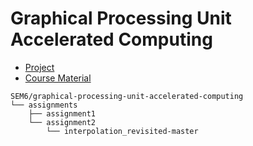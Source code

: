 # Graphical Processing Unit Accelerated Computing

- [Project](https://github.com/Qazalbash/cudaBIH)
- [Course Material](https://github.com/Qazalbash/CUDA_Spring2023)

```
SEM6/graphical-processing-unit-accelerated-computing
└── assignments
    ├── assignment1
    └── assignment2
        └── interpolation_revisited-master
```
